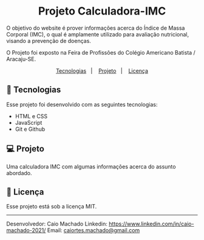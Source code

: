 <h1 align="center"> Projeto Calculadora-IMC </h1>

<p align="left">
O objetivo do website é prover informações acerca do Índice de Massa Corporal (IMC), o qual é amplamente utilizado para avaliação nutricional, visando a prevenção de doenças.

O Projeto foi exposto na Feira de Profissões do Colégio Americano Batista / Aracaju-SE.
</p>

<p align="center">
  <a href="#-tecnologias">Tecnologias</a>&nbsp;&nbsp;&nbsp;|&nbsp;&nbsp;&nbsp;
  <a href="#-projeto">Projeto</a>&nbsp;&nbsp;&nbsp;|&nbsp;&nbsp;&nbsp;
  <a href="#memo-licença">Licença</a>
</p>

## 🚀 Tecnologias
Esse projeto foi desenvolvido com as seguintes tecnologias:

- HTML e CSS
- JavaScript
- Git e Github

## 💻 Projeto

Uma calculadora IMC com algumas informações acerca do assunto abordado.

## :memo: Licença

Esse projeto está sob a licença MIT.

---

Desenvolvedor: Caio Machado
Linkedin: https://www.linkedin.com/in/caio-machado-2021/
Email: caiortes.machado@gmail.com





